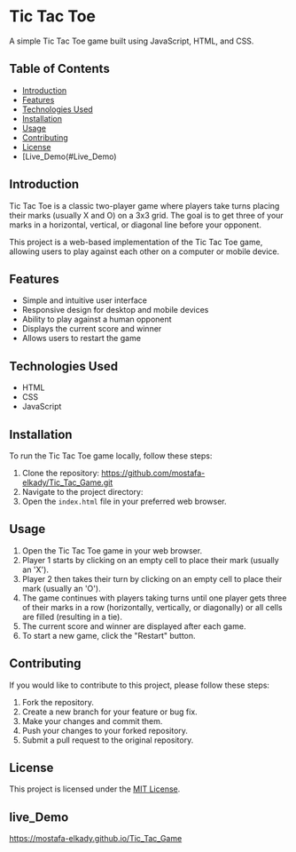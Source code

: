 # Tic Tac Toe

A simple Tic Tac Toe game built using JavaScript, HTML, and CSS.

## Table of Contents
- [Introduction](#introduction)
- [Features](#features)
- [Technologies Used](#technologies-used)
- [Installation](#installation)
- [Usage](#usage)
- [Contributing](#contributing)
- [License](#license)
- [Live_Demo(#Live_Demo)
## Introduction

Tic Tac Toe is a classic two-player game where players take turns placing their marks (usually X and O) on a 3x3 grid. The goal is to get three of your marks in a horizontal, vertical, or diagonal line before your opponent.

This project is a web-based implementation of the Tic Tac Toe game, allowing users to play against each other on a computer or mobile device.

## Features

- Simple and intuitive user interface
- Responsive design for desktop and mobile devices
- Ability to play against a human opponent
- Displays the current score and winner
- Allows users to restart the game

## Technologies Used

- HTML
- CSS
- JavaScript

## Installation

To run the Tic Tac Toe game locally, follow these steps:

1. Clone the repository:
https://github.com/mostafa-elkady/Tic_Tac_Game.git
2. Navigate to the project directory:
3. Open the `index.html` file in your preferred web browser.

## Usage

1. Open the Tic Tac Toe game in your web browser.
2. Player 1 starts by clicking on an empty cell to place their mark (usually an 'X').
3. Player 2 then takes their turn by clicking on an empty cell to place their mark (usually an 'O').
4. The game continues with players taking turns until one player gets three of their marks in a row (horizontally, vertically, or diagonally) or all cells are filled (resulting in a tie).
5. The current score and winner are displayed after each game.
6. To start a new game, click the "Restart" button.

## Contributing

If you would like to contribute to this project, please follow these steps:

1. Fork the repository.
2. Create a new branch for your feature or bug fix.
3. Make your changes and commit them.
4. Push your changes to your forked repository.
5. Submit a pull request to the original repository.

## License

This project is licensed under the [MIT License](LICENSE).
## live_Demo
https://mostafa-elkady.github.io/Tic_Tac_Game
